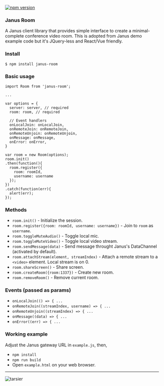 [![npm version](https://badge.fury.io/js/janus-room.png)](https://badge.fury.io/js/janus-room)

### Janus Room

A Janus client library that provides simple interface to create a minimal-complete conference video room. This is adopted from Janus demo example code but it's JQuery-less and React/Vue friendly.

### Install

```
$ npm install janus-room
```

### Basic usage

```
import Room from 'janus-room';

...

var options = {
  server: server, // required
  room: room, // required

  // Event handlers
  onLocalJoin: onLocalJoin,
  onRemoteJoin: onRemoteJoin,
  onRemoteUnjoin: onRemoteUnjoin,
  onMessage: onMessage,
  onError: onError,
}

var room = new Room(options);
room.init()
.then(function(){
  room.register({
    room: roomId,
    username: username
  });
})
.catch(function(err){
  alert(err);
});
```

### Methods

- `room.init()` - Initialize the session.
- `room.register({room: roomId, username: username})` - Join to `room` as `username`.
- `room.toggleMuteAudio()` - Toggle local mic.
- `room.toggleMuteVideo()` - Toggle local video stream.
- `room.sendMessage(data)` - Send message throught Janus's DataChannel (activated by default).
- `room.attachStream(element, streamIndex)` - Attach a remote stream to a `<video>` element. Local stream is on 0.
- `room.shareScreen()` - Share screen.
- `room.createRoom({room:1337})` - Create new room.
- `room.removeRoom()` - Remove current room.

### Events (passed as params)

- `onLocalJoin(() => { ...`
- `onRemoteJoin((streamIndex, username) => { ...`
- `onRemoteUnjoin((streamIndex) => { ...`
- `onMessage((data) => { ...`
- `onError((err) => { ...`

### Working example

Adjust the Janus gateway URL in `example.js`, then,

- `npm install`
- `npm run build`
- Open `example.html` on your web browser.

-----

![tarsier](https://user-images.githubusercontent.com/2534060/47661055-e06e4580-dbca-11e8-96f4-30dcdcb14c81.png)

